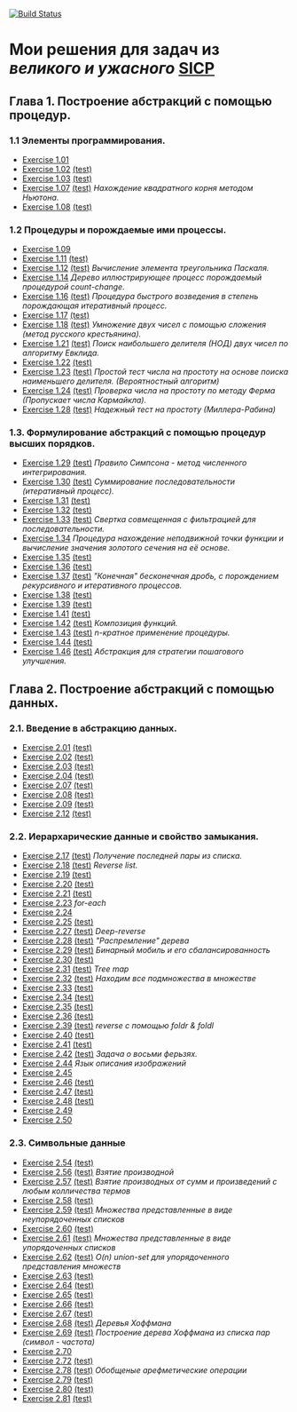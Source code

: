[![Build Status](https://travis-ci.org/mput/sicp-solutions.svg?branch=master)](https://travis-ci.org/mput/sicp-solutions)
# Мои решения для задач из *великого и ужасного* [SICP](https://mitpress.mit.edu/sicp/full-text/book/book.html)
## Глава 1. Построение абстракций с помощью процедур.
### 1.1 Элементы программирования.
  - [Exercise 1.01](./solutions/1_01.rkt)
  - [Exercise 1.02](./solutions/1_02.rkt) [(test)](./tests/1_02.test.rkt)
  - [Exercise 1.03](./solutions/1_03.rkt) [(test)](./tests/1_03.test.rkt)
  - [Exercise 1.07](./solutions/1_07.rkt) [(test)](./tests/1_07.test.rkt) *Нахождение квадратного корня методом Ньютона.*
  - [Exercise 1.08](./solutions/1_08.rkt) [(test)](./tests/1_08.test.rkt)
### 1.2 Процедуры и порождаемые ими процессы.
  - [Exercise 1.09](./solutions/1_09.rkt)
  - [Exercise 1.11](./solutions/1_11.rkt) [(test)](./tests/1_11.test.rkt)
  - [Exercise 1.12](./solutions/1_12.rkt) [(test)](./tests/1_12.test.rkt) *Вычисление элемента треугольника Паскаля.*
  - [Exercise 1.14](./solutions/1_14.jpeg) *Дерево иллюстрирующее процесс порождаемый процедурой count-change.*
  - [Exercise 1.16](./solutions/1_16.rkt) [(test)](./tests/1_16.test.rkt) *Процедура быстрого возведения в степень порождающая итеративный процесс.*
  - [Exercise 1.17](./solutions/1_17.rkt) [(test)](./tests/1_17.test.rkt)
  - [Exercise 1.18](./solutions/1_18.rkt) [(test)](./tests/1_18.test.rkt) *Умножение двух чисел с помощью сложения (метод русского крестьянина).*
  - [Exercise 1.21](./solutions/1_21.rkt) [(test)](./tests/1_21.test.rkt) *Поиск наибольшего делителя (НОД) двух чисел по алгоритму Евклида.*
  - [Exercise 1.22](./solutions/1_22.rkt) [(test)](./tests/1_22.test.rkt)
  - [Exercise 1.23](./solutions/1_23.rkt) [(test)](./tests/1_23.test.rkt) *Простой тест числа на простоту на основе поиска наименьшего делителя. (Вероятностный алгоритм)*
  - [Exercise 1.24](./solutions/1_24.rkt) [(test)](./tests/1_24.test.rkt) *Проверка числа на простоту по методу Ферма (Пропускает числа Кармайкла).*
  - [Exercise 1.28](./solutions/1_28.rkt) [(test)](./tests/1_28.test.rkt) *Надежный тест на простоту (Миллера-Рабина)*
### 1.3. Формулирование абстракций с помощью процедур высших порядков.
  - [Exercise 1.29](./solutions/1_29.rkt) [(test)](./tests/1_29.test.rkt) *Правило Симпсона - метод численного интегрирования.*
  - [Exercise 1.30](./solutions/1_30.rkt) [(test)](./tests/1_30.test.rkt) *Суммирование последовательности (итеративный процесс).*
  - [Exercise 1.31](./solutions/1_31.rkt) [(test)](./tests/1_31.test.rkt)
  - [Exercise 1.32](./solutions/1_32.rkt) [(test)](./tests/1_32.test.rkt)
  - [Exercise 1.33](./solutions/1_33.rkt) [(test)](./tests/1_33.test.rkt) *Свертка совмещенная с фильтрацией для последовательности.*
  - [Exercise 1.34](./solutions/1_34.txt) *Процедура нахождение неподвижной точки функции и вычисление значения золотого сечения на её основе.*
  - [Exercise 1.35](./solutions/1_35.rkt) [(test)](./tests/1_35.test.rkt)
  - [Exercise 1.36](./solutions/1_36.rkt) [(test)](./tests/1_36.test.rkt)
  - [Exercise 1.37](./solutions/1_37.rkt) [(test)](./tests/1_37.test.rkt) *"Конечная" бесконечная дробь, с порождением рекурсивного и итеративного процессов.*
  - [Exercise 1.38](./solutions/1_38.rkt) [(test)](./tests/1_38.test.rkt)
  - [Exercise 1.39](./solutions/1_39.rkt) [(test)](./tests/1_39.test.rkt)
  - [Exercise 1.41](./solutions/1_41.rkt) [(test)](./tests/1_41.test.rkt)
  - [Exercise 1.42](./solutions/1_42.rkt) [(test)](./tests/1_42.test.rkt) *Композиция функций.*
  - [Exercise 1.43](./solutions/1_43.rkt) [(test)](./tests/1_43.test.rkt) *n-кратное применение процедуры.*
  - [Exercise 1.44](./solutions/1_44.rkt) [(test)](./tests/1_44.test.rkt)
  - [Exercise 1.46](./solutions/1_46.rkt) [(test)](./tests/1_46.test.rkt) *Абстракция для стратегии пошагового улучшения.*
## Глава 2. Построение абстракций с помощью данных.
### 2.1. Введение в абстракцию данных.
  - [Exercise 2.01](./solutions/2_01.rkt) [(test)](./tests/2_01.test.rkt)
  - [Exercise 2.02](./solutions/2_02.rkt) [(test)](./tests/2_02.test.rkt)
  - [Exercise 2.03](./solutions/2_03.rkt) [(test)](./tests/2_03.test.rkt)
  - [Exercise 2.04](./solutions/2_04.rkt) [(test)](./tests/2_04.test.rkt)
  - [Exercise 2.07](./solutions/2_07.rkt) [(test)](./tests/2_07.test.rkt)
  - [Exercise 2.08](./solutions/2_08.rkt) [(test)](./tests/2_08.test.rkt)
  - [Exercise 2.09](./solutions/2_09.rkt) [(test)](./tests/2_09.test.rkt)
  - [Exercise 2.12](./solutions/2_12.rkt) [(test)](./tests/2_12.test.rkt)
### 2.2. Иерархарические данные и свойство замыкания.
  - [Exercise 2.17](./solutions/2_17.rkt) [(test)](./tests/2_17.test.rkt) *Получение последней пары из списка.*
  - [Exercise 2.18](./solutions/2_18.rkt) [(test)](./tests/2_18.test.rkt) *Reverse list.*
  - [Exercise 2.19](./solutions/2_19.rkt) [(test)](./tests/2_19.test.rkt)
  - [Exercise 2.20](./solutions/2_20.rkt) [(test)](./tests/2_20.test.rkt)
  - [Exercise 2.21](./solutions/2_21.rkt) [(test)](./tests/2_21.test.rkt)
  - [Exercise 2.23](./solutions/2_23.rkt) *for-each*
  - [Exercise 2.24](./solutions/2_24.jpg)
  - [Exercise 2.25](./solutions/2_25.rkt) [(test)](./tests/2_25.test.rkt)
  - [Exercise 2.27](./solutions/2_27.rkt) [(test)](./tests/2_27.test.rkt) *Deep-reverse*
  - [Exercise 2.28](./solutions/2_28.rkt) [(test)](./tests/2_28.test.rkt) *"Распремление" дерева*
  - [Exercise 2.29](./solutions/2_29.rkt) [(test)](./tests/2_29.test.rkt) *Бинарный мобиль и его сбалансированность*
  - [Exercise 2.30](./solutions/2_30.rkt) [(test)](./tests/2_30.test.rkt)
  - [Exercise 2.31](./solutions/2_31.rkt) [(test)](./tests/2_31.test.rkt) *Tree map*
  - [Exercise 2.32](./solutions/2_32.rkt) [(test)](./tests/2_32.test.rkt) *Находим все подмножества в множестве*
  - [Exercise 2.33](./solutions/2_33.rkt) [(test)](./tests/2_33.test.rkt)
  - [Exercise 2.34](./solutions/2_34.rkt) [(test)](./tests/2_34.test.rkt)
  - [Exercise 2.35](./solutions/2_35.rkt) [(test)](./tests/2_35.test.rkt)
  - [Exercise 2.36](./solutions/2_36.rkt) [(test)](./tests/2_36.test.rkt)
  - [Exercise 2.39](./solutions/2_39.rkt) [(test)](./tests/2_39.test.rkt) *reverse с помощью foldr & foldl*
  - [Exercise 2.40](./solutions/2_40.rkt) [(test)](./tests/2_40.test.rkt)
  - [Exercise 2.41](./solutions/2_41.rkt) [(test)](./tests/2_41.test.rkt)
  - [Exercise 2.42](./solutions/2_42.rkt) [(test)](./tests/2_42.test.rkt) *Задача о восьми ферьзях.*
  - [Exercise 2.44](./solutions/2_44.rkt) *Язык описания изображений*
  - [Exercise 2.45](./solutions/2_45.rkt)
  - [Exercise 2.46](./solutions/2_46.rkt) [(test)](./tests/2_46.test.rkt)
  - [Exercise 2.47](./solutions/2_47.rkt) [(test)](./tests/2_47.test.rkt)
  - [Exercise 2.48](./solutions/2_48.rkt) [(test)](./tests/2_48.test.rkt)
  - [Exercise 2.49](./solutions/2_49.rkt)
  - [Exercise 2.50](./solutions/2_50.rkt)
### 2.3. Символьные данные
  - [Exercise 2.54](./solutions/2_54.rkt) [(test)](./tests/2_54.test.rkt)
  - [Exercise 2.56](./solutions/2_56.rkt) [(test)](./tests/2_56.test.rkt) *Взятие производной*
  - [Exercise 2.57](./solutions/2_57.rkt) [(test)](./tests/2_57.test.rkt) *Взятие производных от сумм и произведений с любым колличества термов*
  - [Exercise 2.58](./solutions/2_58.rkt) [(test)](./tests/2_58.test.rkt)
  - [Exercise 2.59](./solutions/2_59.rkt) [(test)](./tests/2_59.test.rkt) *Множества представленные в виде неупорядоченных списков*
  - [Exercise 2.60](./solutions/2_60.rkt) [(test)](./tests/2_60.test.rkt)
  - [Exercise 2.61](./solutions/2_61.rkt) [(test)](./tests/2_61.test.rkt) *Множества представленные в виде упорядоченных списков*
  - [Exercise 2.62](./solutions/2_62.rkt) [(test)](./tests/2_62.test.rkt) *O(n) union-set для упорядоченного представления множеств*
  - [Exercise 2.63](./solutions/2_63.rkt) [(test)](./tests/2_63.test.rkt)
  - [Exercise 2.64](./solutions/2_64.rkt) [(test)](./tests/2_64.test.rkt)
  - [Exercise 2.65](./solutions/2_65.rkt) [(test)](./tests/2_65.test.rkt)
  - [Exercise 2.66](./solutions/2_66.rkt) [(test)](./tests/2_66.test.rkt)
  - [Exercise 2.67](./solutions/2_67.rkt) [(test)](./tests/2_67.test.rkt)
  - [Exercise 2.68](./solutions/2_68.rkt) [(test)](./tests/2_68.test.rkt) *Деревья Хоффмана*
  - [Exercise 2.69](./solutions/2_69.rkt) [(test)](./tests/2_69.test.rkt) *Построение дерева Хоффмана из списка пар (символ - частота)*
  - [Exercise 2.70](./solutions/2_70.rkt)
  - [Exercise 2.72](./solutions/2_72.rkt) [(test)](./tests/2_72.test.rkt)
  - [Exercise 2.78](./solutions/2_78.rkt) [(test)](./tests/2_78.test.rkt) *Обобщеные арефметические операции*
  - [Exercise 2.79](./solutions/2_79.rkt) [(test)](./tests/2_79.test.rkt)
  - [Exercise 2.80](./solutions/2_80.rkt) [(test)](./tests/2_80.test.rkt)
  - [Exercise 2.81](./solutions/2_81.rkt) [(test)](./tests/2_81.test.rkt)
